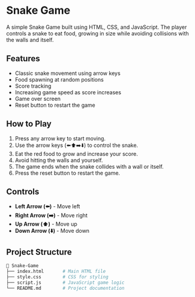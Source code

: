 # Snake Game

A simple Snake Game built using HTML, CSS, and JavaScript. The player controls a snake to eat food, growing in size while avoiding collisions with the walls and itself.

## Features
- Classic snake movement using arrow keys
- Food spawning at random positions
- Score tracking
- Increasing game speed as score increases
- Game over screen
- Reset button to restart the game

## How to Play
1. Press any arrow key to start moving.
2. Use the arrow keys (⬅️⬆️➡️⬇️) to control the snake.
3. Eat the red food to grow and increase your score.
4. Avoid hitting the walls and yourself.
5. The game ends when the snake collides with a wall or itself.
6. Press the reset button to restart the game.

## Controls
- **Left Arrow (⬅️)** - Move left
- **Right Arrow (➡️)** - Move right
- **Up Arrow (⬆️)** - Move up
- **Down Arrow (⬇️)** - Move down

## Project Structure
```sh
📂 Snake-Game
├── index.html       # Main HTML file
├── style.css        # CSS for styling
├── script.js        # JavaScript game logic
└── README.md        # Project documentation
